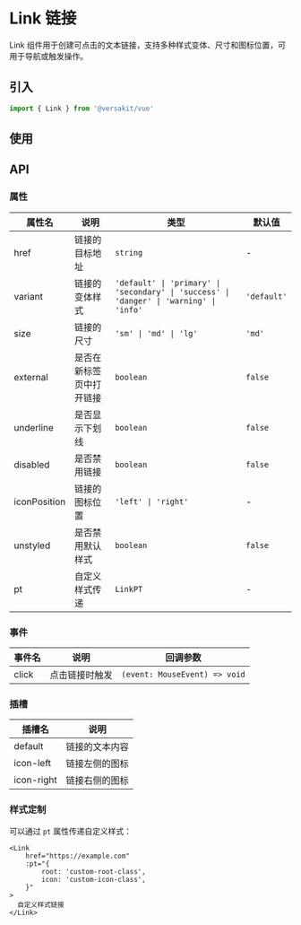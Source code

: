 # Link 链接

Link 组件用于创建可点击的文本链接，支持多种样式变体、尺寸和图标位置，可用于导航或触发操作。

<Link link="https://versakit.github.io/Versakit-Vue/storybook/?path=/story/%E7%BB%84%E4%BB%B6-link-%E9%93%BE%E6%8E%A5--basic"/>

## 引入

```typescript
import { Link } from '@versakit/vue'
```

## 使用

<demo vue="./example/index.vue" />

## API

### 属性

| 属性名       | 说明                     | 类型                                                                                    | 默认值      |
| ------------ | ------------------------ | --------------------------------------------------------------------------------------- | ----------- |
| href         | 链接的目标地址           | `string`                                                                                | -           |
| variant      | 链接的变体样式           | `'default' \| 'primary' \| 'secondary' \| 'success' \| 'danger' \| 'warning' \| 'info'` | `'default'` |
| size         | 链接的尺寸               | `'sm' \| 'md' \| 'lg'`                                                                  | `'md'`      |
| external     | 是否在新标签页中打开链接 | `boolean`                                                                               | `false`     |
| underline    | 是否显示下划线           | `boolean`                                                                               | `false`     |
| disabled     | 是否禁用链接             | `boolean`                                                                               | `false`     |
| iconPosition | 链接的图标位置           | `'left' \| 'right'`                                                                     | -           |
| unstyled     | 是否禁用默认样式         | `boolean`                                                                               | `false`     |
| pt           | 自定义样式传递           | `LinkPT`                                                                                | -           |

### 事件

| 事件名 | 说明           | 回调参数                      |
| ------ | -------------- | ----------------------------- |
| click  | 点击链接时触发 | `(event: MouseEvent) => void` |

### 插槽

| 插槽名     | 说明           |
| ---------- | -------------- |
| default    | 链接的文本内容 |
| icon-left  | 链接左侧的图标 |
| icon-right | 链接右侧的图标 |

### 样式定制

可以通过 `pt` 属性传递自定义样式：

```vue
<Link
	href="https://example.com"
	:pt="{
		root: 'custom-root-class',
		icon: 'custom-icon-class',
	}"
>
  自定义样式链接
</Link>
```
